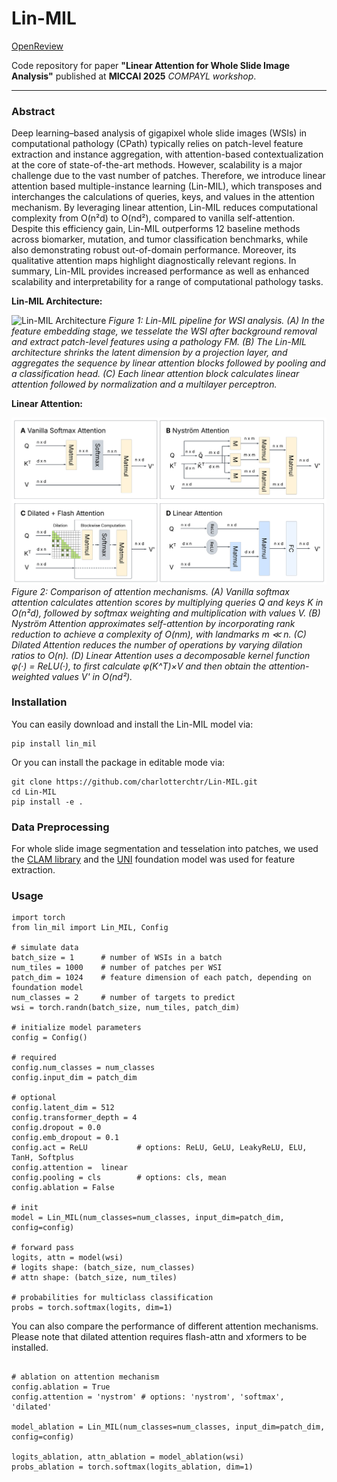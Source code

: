 # Lin-MIL

[OpenReview](https://openreview.net/forum?id=Cbzq1wDu2v)

Code repository for paper **"Linear Attention for Whole Slide Image Analysis"** published at **MICCAI 2025** *COMPAYL workshop*.

-----------------------------

### Abstract

Deep learning–based analysis of gigapixel whole slide images (WSIs) in computational pathology (CPath) typically relies on patch-level feature extraction and instance aggregation, with attention-based contextualization at the core of state-of-the-art methods. However, scalability is a major challenge due to the vast number of patches. Therefore, we introduce linear attention based multiple-instance learning (Lin-MIL), which transposes and interchanges the calculations of queries, keys, and values in the attention mechanism. By leveraging linear attention, Lin-MIL reduces computational complexity from O(n²d) to O(nd²), compared to vanilla self-attention. Despite this efficiency gain, Lin-MIL outperforms 12 baseline methods across biomarker, mutation, and tumor classification benchmarks, while also demonstrating robust out-of-domain performance. Moreover, its qualitative attention maps highlight diagnostically relevant regions. In summary, Lin-MIL provides increased performance as well as enhanced scalability and interpretability for a range of computational pathology tasks.

**Lin-MIL Architecture:**

![Lin-MIL Architecture](./figures/lin_mil_architecture.png)
*Figure 1: Lin-MIL pipeline for WSI analysis. (A) In the feature embedding stage, we tesselate the WSI after background removal and extract patch-level features using a pathology FM. (B) The Lin-MIL architecture shrinks the latent dimension by a projection layer, and aggregates the sequence by linear attention blocks followed by pooling and a classification head. (C) Each linear attention block calculates linear attention followed by normalization and a multilayer perceptron.*

**Linear Attention:**

![Lin-MIL Attention Ablation](./figures/lin_mil_attention.png)
*Figure 2: Comparison of attention mechanisms. (A) Vanilla softmax attention calculates attention scores by multiplying queries Q and keys K in O(n²d), followed by softmax weighting and multiplication with values V. (B) Nyström Attention approximates self-attention by incorporating rank reduction to achieve a complexity of O(nm), with landmarks m ≪ n. (C) Dilated Attention reduces the number of operations by varying dilation ratios to O(n). (D) Linear Attention uses a decomposable kernel function φ(·) = ReLU(·), to first calculate φ(K^T)×V and then obtain the attention-weighted values V' in O(nd²).*


### Installation

You can easily download and install the Lin-MIL model via:

```[bash]
pip install lin_mil
```

Or you can install the package in editable mode via:

```[bash]
git clone https://github.com/charlotterchtr/Lin-MIL.git
cd Lin-MIL
pip install -e .
```

### Data Preprocessing

For whole slide image segmentation and tesselation into patches, we used the [CLAM library](https://github.com/mahmoodlab/CLAM) and the [UNI](https://github.com/mahmoodlab/UNI) foundation model was used for feature extraction.

### Usage

```[python]
import torch
from lin_mil import Lin_MIL, Config

# simulate data
batch_size = 1      # number of WSIs in a batch
num_tiles = 1000    # number of patches per WSI
patch_dim = 1024    # feature dimension of each patch, depending on foundation model
num_classes = 2     # number of targets to predict
wsi = torch.randn(batch_size, num_tiles, patch_dim)

# initialize model parameters
config = Config()

# required
config.num_classes = num_classes
config.input_dim = patch_dim

# optional
config.latent_dim = 512
config.transformer_depth = 4
config.dropout = 0.0
config.emb_dropout = 0.1
config.act = ReLU           # options: ReLU, GeLU, LeakyReLU, ELU, TanH, Softplus
config.attention =  linear
config.pooling = cls        # options: cls, mean
config.ablation = False

# init
model = Lin_MIL(num_classes=num_classes, input_dim=patch_dim, config=config)

# forward pass
logits, attn = model(wsi) 
# logits shape: (batch_size, num_classes)
# attn shape: (batch_size, num_tiles)

# probabilities for multiclass classification
probs = torch.softmax(logits, dim=1)
```

You can also compare the performance of different attention mechanisms. Please note that dilated attention requires flash-attn and xformers to be installed.

```[python]

# ablation on attention mechanism
config.ablation = True
config.attention = 'nystrom' # options: 'nystrom', 'softmax', 'dilated'

model_ablation = Lin_MIL(num_classes=num_classes, input_dim=patch_dim, config=config)

logits_ablation, attn_ablation = model_ablation(wsi)
probs_ablation = torch.softmax(logits_ablation, dim=1)
```


